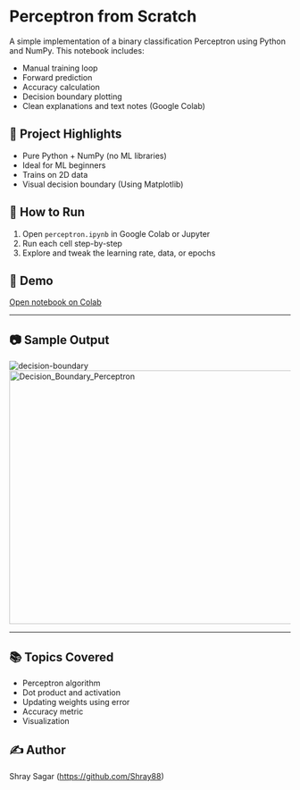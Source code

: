 # Perceptron from Scratch

A simple implementation of a binary classification Perceptron using Python and NumPy. This notebook includes:

- Manual training loop
- Forward prediction
- Accuracy calculation
- Decision boundary plotting
- Clean explanations and text notes (Google Colab)

## 📌 Project Highlights
- Pure Python + NumPy (no ML libraries)
- Ideal for ML beginners
- Trains on 2D data
- Visual decision boundary (Using Matplotlib)

## 🚀 How to Run
1. Open `perceptron.ipynb` in Google Colab or Jupyter
2. Run each cell step-by-step
3. Explore and tweak the learning rate, data, or epochs

## 🔗 Demo
[Open notebook on Colab](https://colab.research.google.com/drive/1jgoJNE_70eP_a7eRlrh0oNablnt3VzNy?usp=sharing)

---

## 📷 Sample Output

![decision-boundary]()<img width="610" height="454" alt="Decision_Boundary_Perceptron" src="https://github.com/user-attachments/assets/d1e875e6-4ccb-447a-9bac-26d263b87035" />



---

## 📚 Topics Covered
- Perceptron algorithm
- Dot product and activation
- Updating weights using error
- Accuracy metric
- Visualization

## ✍️ Author
Shray Sagar (https://github.com/Shray88)

